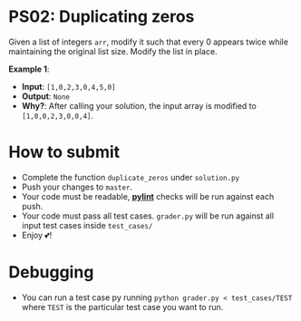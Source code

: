 # PS02: Duplicating zeros

Given a list of integers `arr`, modify it such that every 0 appears twice while maintaining the original list size. Modify the list in place.

**Example 1**:
* **Input**: `[1,0,2,3,0,4,5,0]`
* **Output**: `None`
* **Why?**: After calling your solution, the input array is modified to `[1,0,0,2,3,0,0,4]`.

# How to submit

* Complete the function `duplicate_zeros` under `solution.py`
* Push your changes to `master`.
* Your code must be readable, [**pylint**](https://www.pylint.org/) checks will be run against each push.
* Your code must pass all test cases. `grader.py` will be run against all input test cases inside `test_cases/`
* Enjoy 💕!

# Debugging

* You can run a test case py running `python grader.py < test_cases/TEST` where `TEST` is the particular test case you want to run.
